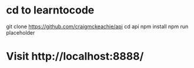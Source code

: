 # cd to learntocode
git clone https://github.com/craigmckeachie/api cd api npm install npm run placeholder
# Visit http://localhost:8888/
